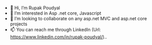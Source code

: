- 👋 Hi, I’m Rupak Poudyal
- 👀 I’m interested in Asp .net core, Javascript
- 💞️ I’m looking to collaborate on any asp.net MVC and asp.net core projects
- 📫 You can reach me through LinkedIn (Url: https://www.linkedin.com/in/rupak-poudyal/)..

<!---
poudyalrupak2/poudyalrupak2 is a ✨ special ✨ repository because its `README.md` (this file) appears on your GitHub profile.
You can click the Preview link to take a look at your changes.
--->
